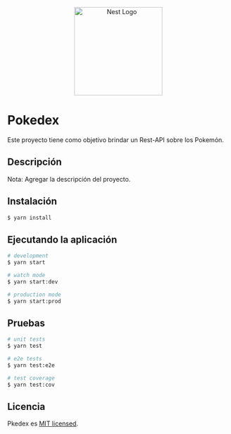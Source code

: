 <p align="center">
  <a href="http://nestjs.com/" target="blank"><img src="https://nestjs.com/img/logo-small.svg" width="200" alt="Nest Logo" /></a>
</p>

# Pokedex

Este proyecto tiene como objetivo brindar un Rest-API sobre los Pokemón.

## Descripción

Nota: Agregar la descripción del proyecto.

## Instalación

```bash
$ yarn install
```

## Ejecutando la aplicación

```bash
# development
$ yarn start

# watch mode
$ yarn start:dev

# production mode
$ yarn start:prod
```

## Pruebas

```bash
# unit tests
$ yarn test

# e2e tests
$ yarn test:e2e

# test coverage
$ yarn test:cov
```

## Licencia

Pkedex es [MIT licensed](LICENSE).
